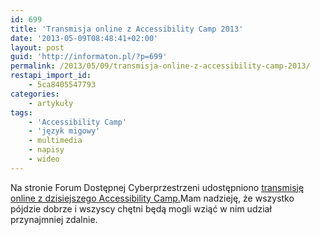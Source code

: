```yaml
---
id: 699
title: 'Transmisja online z Accessibility Camp 2013'
date: '2013-05-09T08:48:41+02:00'
layout: post
guid: 'http://informaton.pl/?p=699'
permalink: /2013/05/09/transmisja-online-z-accessibility-camp-2013/
restapi_import_id:
    - 5ca8405547793
categories:
    - artykuły
tags:
    - 'Accessibility Camp'
    - 'język migowy'
    - multimedia
    - napisy
    - wideo
---
```


Na stronie Forum Dostępnej Cyberprzestrzeni udostępniono [transmisję online z dzisiejszego Accessibility Camp.](http://www.fdc.org.pl/ogladaj-accessibility-camp-2013-na-zywo/)Mam nadzieję, że wszystko pójdzie dobrze i wszyscy chętni będą mogli wziąć w nim udział przynajmniej zdalnie.